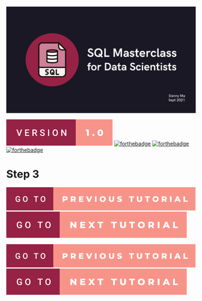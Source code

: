 <p align="center">
    <img src="./../images/sql-masterclas-banner.png" alt="sql-masterclass-banner">
</p>

[![forthebadge](./../images/badges/version-1.0.svg)]()
[![forthebadge](https://forthebadge.com/images/badges/powered-by-coffee.svg)]()
[![forthebadge](https://forthebadge.com/images/badges/built-with-love.svg)]()
[![forthebadge](https://forthebadge.com/images/badges/ctrl-c-ctrl-v.svg)]()

# Step 3

[![forthebadge](./../images/badges/go-to-previous-tutorial.svg)]()
[![forthebadge](./../images/badges/go-to-next-tutorial.svg)]()



[![forthebadge](./../images/badges/go-to-previous-tutorial.svg)]()
[![forthebadge](./../images/badges/go-to-next-tutorial.svg)]()